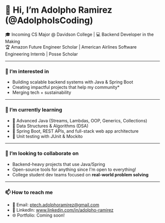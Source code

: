 # 👋 Hi, I’m Adolpho Ramirez (@AdolphoIsCoding)

🎓 Incoming CS Major @ Davidson College | 💻 Backend Developer in the Making  
🏆 Amazon Future Engineer Scholar | American Airlines Software Engineering Internb | Posse Scholar

---

### 👀 I’m interested in
- Building scalable backend systems with Java & Spring Boot   
- Creating impactful projects that help my community* 
- Merging tech + sustainability

---

### 🌱 I’m currently learning
- 🔧 Advanced Java (Streams, Lambdas, OOP, Generics, Collections)  
- 🧠 Data Structures & Algorithms (DSA)  
- 🚀 Spring Boot, REST APIs, and full-stack web app architecture  
- 🧪 Unit testing with JUnit & Mockito  

---

### 💪 I’m looking to collaborate on
- Backend-heavy projects that use Java/Spring  
- Open-source tools for anything since I'm open to everything!
- College student dev teams focused on **real-world problem solving**

---

### 📫 How to reach me
- 📧 Email: ptech.adolphoramirez@gmail.com  
- 💼 LinkedIn: www.linkedin.com/in/adolpho-ramirez
- 🌐 Portfolio: Coming soon!
